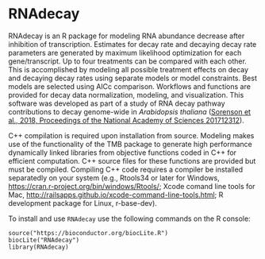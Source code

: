 # RNAdecay
RNAdecay is an R package for modeling RNA abundance decrease after inhibition of transcription. Estimates for decay rate and decaying decay rate parameters are generated by maximum likelihood optimization for each gene/transcript. Up to four treatments can be compared with each other. This is accomplished by modeling all possible treatment effects on decay and decaying decay rates using separate models or model constraints. Best models are selected using AICc comparison. Workflows and functions are provided for decay data normalization, modeling, and visualization. This software was developed as part of a study of RNA decay pathway contributions to decay genome-wide in _Arabidopsis thaliana_ ([Sorenson et al., 2018, Proceedings of the National Academy of Sciences 201712312](https://doi.org/10.1073/pnas.1712312115)).

C++ compilation is required upon installation from source. Modeling makes use of the functionality of the TMB package to generate high performance dynamically linked libraries from objective functions coded in C++ for efficient computation. C++ source files for these functions are provided but must be compiled. Compiling C++ code requires a compiler be installed separatedly on your system (e.g., Rtools34 or later for Windows,  https://cran.r-project.org/bin/windows/Rtools/; Xcode comand line tools for Mac, http://railsapps.github.io/xcode-command-line-tools.html; R development package for Linux, r-base-dev). 

To install and use `RNAdecay` use the following commands on the R console: 
```{r}
source("https://bioconductor.org/biocLite.R")
biocLite("RNAdecay")
library(RNAdecay)
```
